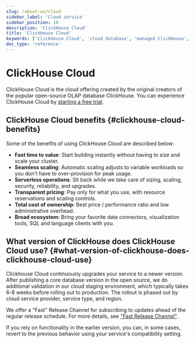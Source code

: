 ```yaml
---
slug: /about-us/cloud
sidebar_label: 'Cloud service'
sidebar_position: 10
description: 'ClickHouse Cloud'
title: 'ClickHouse Cloud'
keywords: ['ClickHouse Cloud', 'cloud database', 'managed ClickHouse', 'serverless database', 'cloud OLAP']
doc_type: 'reference'
---
```


# ClickHouse Cloud

ClickHouse Cloud is the cloud offering created by the original creators of the popular open-source OLAP database ClickHouse. 
You can experience ClickHouse Cloud by [starting a free trial](https://console.clickhouse.cloud/signUp).

## ClickHouse Cloud benefits {#clickhouse-cloud-benefits}

Some of the benefits of using ClickHouse Cloud are described below:

- **Fast time to value**: Start building instantly without having to size and scale your cluster.
- **Seamless scaling**: Automatic scaling adjusts to variable workloads so you don't have to over-provision for peak usage.
- **Serverless operations**: Sit back while we take care of sizing, scaling, security, reliability, and upgrades.
- **Transparent pricing**: Pay only for what you use, with resource reservations and scaling controls.
- **Total cost of ownership**: Best price / performance ratio and low administrative overhead.
- **Broad ecosystem**: Bring your favorite data connectors, visualization tools, SQL and language clients with you.

<!--
## OSS vs ClickHouse Cloud comparison {#oss-vs-clickhouse-cloud}

| Feature                        | Benefits                                                                                                                                                                                                                                                                                                   | OSS ClickHouse  | ClickHouse Cloud  |
|--------------------------------|------------------------------------------------------------------------------------------------------------------------------------------------------------------------------------------------------------------------------------------------------------------------------------------------------------|-----------------|-------------------|
| **Deployment modes**           | ClickHouse provides flexibility to self-manage with open-source or deploy in the cloud. Use ClickHouse Local for local files without a server or chDB to embed ClickHouse directly into your application.                                                                                                  | ✅               | ✅                 |
| **Storage**                    | As an open-source and cloud-hosted product, ClickHouse can be deployed in both shared-disk and shared-nothing architectures.                                                                                                                                                                               | ✅               | ✅                 |
| **Monitoring and alerting**    | Monitoring and alerting about the status of your services is critical to ensuring optimal performance and a proactive approach to detect and triage potential issues.                                                                                                                                      | ✅               | ✅                 |
| **ClickPipes**                 | ClickPipes is ClickHouse's managed ingestion pipeline that allows you to seamlessly connect your external data sources like databases, APIs, and streaming services into ClickHouse Cloud, eliminating the need for managing pipelines, custom jobs, or ETL processes. It supports workloads of all sizes. | ❌               | ✅                 |
| **Pre-built integrations**     | ClickHouse provides pre-built integrations that connect ClickHouse to popular tools and services such as data lakes, SQL and language clients, visualization libraries, and more.                                                                                                                          | ❌               | ✅                 |
| **SQL console**                | The SQL console offers a fast, intuitive way to connect, explore, and query ClickHouse databases, featuring a slick caption, query interface, data import tools, visualizations, collaboration features, and GenAI-powered SQL assistance.                                                                 | ❌               | ✅                 |
| **Compliance**                 | ClickHouse Cloud compliance includes CCPA, EU-US DPF, GDPR, HIPAA, ISO 27001, ISO 27001 SoA, PCI DSS, SOC2. ClickHouse Cloud's security, availability, processing integrity, and confidentiality processes are all independently audited. Details: trust.clickhouse.com.                                   | ❌               | ✅                 |
| **Enterprise-grade security**  | Support for advanced security features such as SSO, multi-factor authentication, role-based access control (RBAC), private and secure connections with support for Private Link and Private Service Connect, IP filtering, customer-managed encryption keys (CMEK), and more.                              | ❌               | ✅                 |
| **Scaling and optimization**   | Seamlessly scales up or down based on workload, supporting both horizontal and vertical scaling. With automated backups, replication, and high availability, ClickHouse, it provides users with optimal resource allocation.                                                                               | ❌               | ✅                 |
| **Support services**           | Our best-in-class support services and open-source community resources provide coverage for whichever deployment model you choose.                                                                                                                                                                         | ❌               | ✅                 |
| **Database upgrades**          | Regular database upgrades are essential to establish a strong security posture and access the latest features and performance improvements.                                                                                                                                                                | ❌               | ✅                 |
| **Backups**                    | Backups and restore functionality ensures data durability and supports graceful recovery in the event of outages or other disruptions.                                                                                                                                                                     | ❌               | ✅                 |
| **Compute-compute separation** | Users can scale compute resources independently of storage, so teams and workloads can share the same storage and maintain dedicated compute resources. This ensures that the performance of one workload doesn't interfere with another, enhancing flexibility, performance, and cost-efficiency.         | ❌               | ✅                 |
| **Managed services**           | With a cloud-managed service, teams can focus on business outcomes and accelerate time-to-market without having to worry about the operational overhead of sizing, setup, and maintenance of ClickHouse.                                                                                                   | ❌               | ✅                 |
-->

## What version of ClickHouse does ClickHouse Cloud use? {#what-version-of-clickhouse-does-clickhouse-cloud-use}

Clickhouse Cloud continuously upgrades your service to a newer version. After publishing a core database version in the open source, we do additional validation in our cloud staging environment, which typically takes 6-8 weeks before rolling out to production. The rollout is phased out by cloud service provider, service type, and region.

We offer a "Fast" Release Channel for subscribing to updates ahead of the regular release schedule. For more details, see ["Fast Release Channel"](/manage/updates#fast-release-channel-early-upgrades).

If you rely on functionality in the earlier version, you can, in some cases, revert to the previous behavior using your service's compatibility setting.
